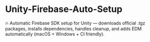 # Unity-Firebase-Auto-Setup
🔥 Automatic Firebase SDK setup for Unity — downloads official .tgz packages, installs dependencies, handles cleanup, and adds EDM automatically (macOS + Windows + CI friendly).
